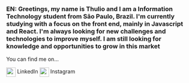 ### EN: Greetings, my name is Thulio and I am a Information Technology student from São Paulo, Brazil. I'm currently studying with a focus on the front end, mainly in Javascript and React. I'm always looking for new challenges and technologies to improve myself. I am still looking for knowledge and opportunities to grow in this market

You can find me on...

<a href="https://www.linkedin.com/in/thulio-pereira/" target="blank"><img align="center" src="https://upload.wikimedia.org/wikipedia/commons/thumb/f/f9/Linkedin_Shiny_Icon.svg/640px-Linkedin_Shiny_Icon.svg.png" height="25" /></a> LinkedIn
<a href="https://www.instagram.com/stu.pereira/" target="blank"><img align="center" src="https://upload.wikimedia.org/wikipedia/commons/thumb/9/95/Instagram_logo_2022.svg/640px-Instagram_logo_2022.svg.png" height="25" /></a> Instagram



<!--
**thuliopereira/thuliopereira** is a ✨ _special_ ✨ repository because its `README.md` (this file) appears on your GitHub profile.

Here are some ideas to get you started:

- 🔭 I’m currently working on ...
- 🌱 I’m currently learning ...
- 👯 I’m looking to collaborate on ...
- 🤔 I’m looking for help with ...
- 💬 Ask me about ...
- 📫 How to reach me: ...
- 😄 Pronouns: ...
- ⚡ Fun fact: ...
-->
